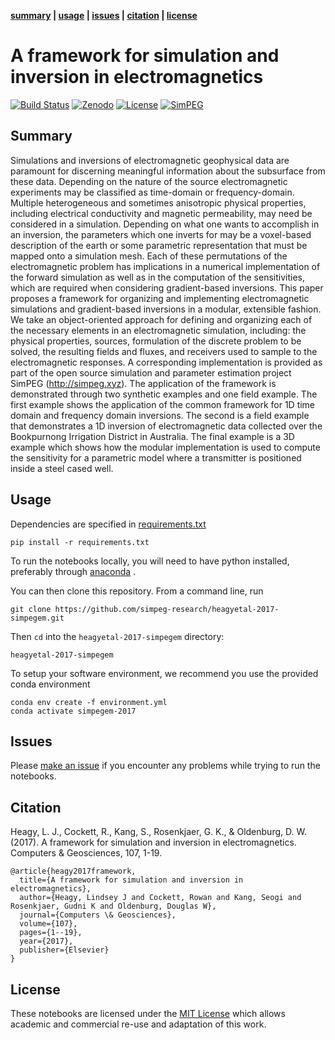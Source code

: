 **[summary](#summary) |  [usage](#usage) | [issues](#issues) | [citation](#citation) | [license](#license)**


# A framework for simulation and inversion in electromagnetics
[![Build Status](https://travis-ci.org/simpeg-research/heagyetal-2017-simpegem.svg?branch=master)](https://travis-ci.org/simpeg-research/heagyetal-2017-simpegem)
[![Zenodo](https://zenodo.org/badge/124603211.svg)](https://zenodo.org/badge/latestdoi/124603211)
[![License](https://img.shields.io/github/license/simpeg-research/heagyetal-2017-simpegem.svg)](https://github.com/simpeg-research/heagyetal-2017-simpegem/blob/master/LICENSE)
[![SimPEG](https://img.shields.io/badge/powered%20by-SimPEG-blue.svg)](http://simpeg.xyz)

## Summary

Simulations and inversions of electromagnetic geophysical data are paramount for discerning meaningful information about the subsurface from these data. Depending on the nature of the source electromagnetic experiments may be classified as time-domain or frequency-domain. Multiple heterogeneous and sometimes anisotropic physical properties, including electrical conductivity and magnetic permeability, may need be considered in a simulation. Depending on what one wants to accomplish in an inversion, the parameters which one inverts for may be a voxel-based description of the earth or some parametric representation that must be mapped onto a simulation mesh. Each of these permutations of the electromagnetic problem has implications in a numerical implementation of the forward simulation as well as in the computation of the sensitivities, which are required when considering gradient-based inversions. This paper proposes a framework for organizing and implementing electromagnetic simulations and gradient-based inversions in a modular, extensible fashion. We take an object-oriented approach for defining and organizing each of the necessary elements in an electromagnetic simulation, including: the physical properties, sources, formulation of the discrete problem to be solved, the resulting fields and fluxes, and receivers used to sample to the electromagnetic responses. A corresponding implementation is provided as part of the open source simulation and parameter estimation project SimPEG (http://simpeg.xyz). The application of the framework is demonstrated through two synthetic examples and one field example. The first example shows the application of the common framework for 1D time domain and frequency domain inversions. The second is a field example that demonstrates a 1D inversion of electromagnetic data collected over the Bookpurnong Irrigation District in Australia. The final example is a 3D example which shows how the modular implementation is used to compute the sensitivity for a parametric model where a transmitter is positioned inside a steel cased well.

## Usage

Dependencies are specified in [requirements.txt](/requirements.txt)

```
pip install -r requirements.txt
```

To run the notebooks locally, you will need to have python installed,
preferably through [anaconda](https://www.anaconda.com/download/) .

You can then clone this repository. From a command line, run

```
git clone https://github.com/simpeg-research/heagyetal-2017-simpegem.git
```

Then `cd` into the `heagyetal-2017-simpegem` directory:

```
heagyetal-2017-simpegem
```

To setup your software environment, we recommend you use the provided conda environment

```
conda env create -f environment.yml
conda activate simpegem-2017
```


## Issues


Please [make an issue](https://github.com/simpeg-research/heagyetal-2017-simpegem/issues) if you encounter any problems while trying to run the notebooks.


## Citation 
Heagy, L. J., Cockett, R., Kang, S., Rosenkjaer, G. K., & Oldenburg, D. W. (2017). A framework for simulation and inversion in electromagnetics. Computers & Geosciences, 107, 1-19.

```
@article{heagy2017framework,
  title={A framework for simulation and inversion in electromagnetics},
  author={Heagy, Lindsey J and Cockett, Rowan and Kang, Seogi and Rosenkjaer, Gudni K and Oldenburg, Douglas W},
  journal={Computers \& Geosciences},
  volume={107},
  pages={1--19},
  year={2017},
  publisher={Elsevier}
}
```

## License
These notebooks are licensed under the [MIT License](/LICENSE) which allows academic and commercial re-use and adaptation of this work.
